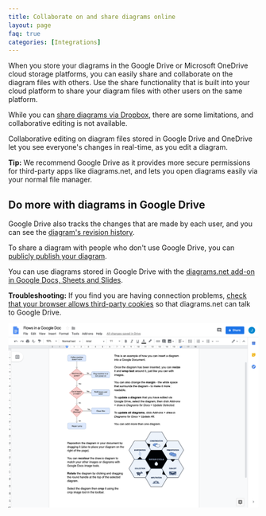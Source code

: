 ```yaml
---
title: Collaborate on and share diagrams online
layout: page
faq: true
categories: [Integrations]
---
```


When you store your diagrams in the Google Drive or Microsoft OneDrive cloud storage platforms, you can easily share and collaborate on the diagram files with others. Use the share functionality that is built into your cloud platform to share your diagram files with other users on the same platform.

While you can [share diagrams via Dropbox](doc/faq/share-diagram-dropbox.html), there are some limitations, and collaborative editing is not available.

Collaborative editing on diagram files stored in Google Drive and OneDrive let you see everyone's changes in real-time, as you edit a diagram.

**Tip:** We recommend Google Drive as it provides more secure permissions for third-party apps like diagrams.net, and lets you open diagrams easily via your normal file manager.

## Do more with diagrams in Google Drive

Google Drive also tracks the changes that are made by each user, and you can see the [diagram's revision history](/doc/faq/google-drive-revision-history.html).

To share a diagram with people who don't use Google Drive, you can [publicly publish your diagram](/doc/faq/google-drive-publicly-publish-diagram.html).

You can use diagrams stored in Google Drive with the [diagrams.net add-on in Google Docs, Sheets and Slides](/doc/faq/google-docs-diagrams.html).

**Troubleshooting:** If you find you are having connection problems, [check that your browser allows third-party cookies](/doc/faq/google-drive-connection-problems.html) so that diagrams.net can talk to Google Drive.

<img src="/assets/img/blog/addon-google-docs-examples.png" style="max-width:100%;height:auto;" alt="Embed a diagram in Google Docs">
